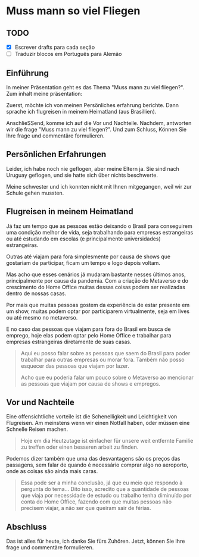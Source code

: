 # Muss mann so viel Fliegen

## TODO

- [X] Escrever drafts para cada seção
- [ ] Traduzir blocos em Português para Alemão

## Einführung

In meiner Präsentation geht es das Thema "Muss mann zu viel fliegen?". Zum inhalt meine präsentation:

Zuerst, möchte ich von meinen Persönliches erfahrung berichte.
Dann sprache ich flugreisen in meinem Heimatland (aus Brasillien).

AnschlieSSend, komme ich auf die Vor und Nachteile. Nachdem, antworten wir die frage "Muss mann zu viel fliegen?".
Und zum Schluss, Können Sie Ihre frage und commentäre formulieren.

## Persönlichen Erfahrungen

Leider, ich habe noch nie geflogen, aber meine Eltern ja. Sie sind nach Uruguay geflogen, und sie hatte sich über nichts beschwerte.

Meine schwester und ich konnten nicht mit Ihnen mitgegangen, weil wir zur Schule gehen mussten.

## Flugreisen in meinem Heimatland

Já faz um tempo que as pessoas estão deixando o Brasil para conseguirem uma condição melhor de vida, seja trabalhando para empresas estrangeiras ou até estudando
em escolas (e principalmente universidades) estrangeiras.

Outras até viajam para fora simplesmente por causa de shows que gostariam de participar, ficam um tempo e logo depois voltam.

Mas acho que esses cenários já mudaram bastante nesses últimos anos, principalmente por causa da pandemia.
Com a criação do Metaverso e do crescimento do Home Office muitas dessas coisas podem ser realizadas dentro de nossas casas.

Por mais que muitas pessoas gostem da experiência de estar presente em um show, muitas podem optar por participarem virtualmente, seja em lives
ou até mesmo no metaverso.

E no caso das pessoas que viajam para fora do Brasil em busca de emprego, hoje elas podem optar pelo Home Office e trabalhar para empresas estrangeiras diretamente
de suas casas.

> Aqui eu posso falar sobre as pessoas que saem do Brasil para poder trabalhar para outras empresas ou morar fora.
> Também não posso esquecer das pessoas que viajam por lazer.
>
> Acho que eu poderia falar um pouco sobre o Metaverso ao mencionar as pessoas que viajam por causa de shows e empregos.

## Vor und Nachteile

Eine offensichtliche vorteile ist die Schenelligkeit und Leichtigkeit von Flugreisen. Am meinstens wenn wir einen Notfall haben,
oder müssen eine Schnelle Reisen machen.

> Hoje em dia
Heutzutage ist einfacher für unsere weit entfernte Familie zu treffen oder einen besseren arbeit zu finden.

Podemos dizer também que uma das desvantagens são os preços das passagens, sem falar de quando é necessário comprar algo no aeroporto, onde as coisas
são ainda mais caras.

> Essa pode ser a minha conclusão, já que eu meio que respondo à pergunta do tema...
Dito isso, acredito que a quantidade de pessoas que viaja por necessidade de estudo ou trabalho tenha
diminuído por conta do Home Office, fazendo com que muitas pessoas não precisem viajar, a não ser que queiram sair de férias.

## Abschluss

Das ist alles für heute, ich danke Sie fürs Zuhören. Jetzt, können Sie Ihre frage und commentäre formulieren.
